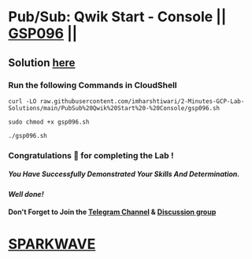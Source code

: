 # Pub/Sub: Qwik Start - Console || [GSP096](https://www.cloudskillsboost.google/focuses/3719?parent=catalog) ||

## Solution [here](https://youtu.be/84tXuAKLZLY)

### Run the following Commands in CloudShell

```
curl -LO raw.githubusercontent.com/imharshtiwari/2-Minutes-GCP-Lab-Solutions/main/PubSub%20Qwik%20Start%20-%20Console/gsp096.sh

sudo chmod +x gsp096.sh

./gsp096.sh
```

### Congratulations 🎉 for completing the Lab !

##### *You Have Successfully Demonstrated Your Skills And Determination.*

#### *Well done!*

#### Don't Forget to Join the [Telegram Channel](https://t.me/sparkwave.01) & [Discussion group](https://t.me/sparkwave.01chats)

# [SPARKWAVE](https://www.youtube.com/@sparkwave.01)

